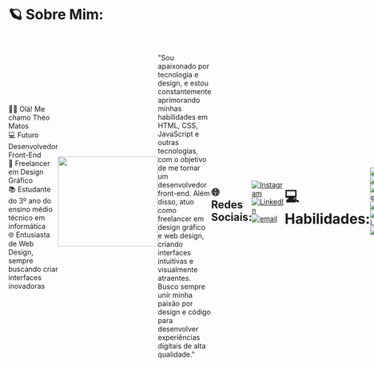 # 🪐 Sobre Mim:
<div style="display: flex; align-items: center;">
  <div>
    <p>👦🏽 Olá! Me chamo Théo Matos<br>💻 Futuro Desenvolvedor Front-End<br>🎨 Freelancer em Design Gráfico<br>📚 Estudante do 3º ano do ensino médio técnico em informática<br>🌐 Entusiasta de Web Design, sempre buscando criar interfaces inovadoras</p>
    <br>
  </div>
  <div>
    <img src="https://media4.giphy.com/media/v1.Y2lkPTc5MGI3NjExNGt6azI4bWZjdXF3YzZnbGlzb2VvMXphbjB6dzRhdm52YXNhbjQ4bSZlcD12MV9pbnRlcm5hbF9naWZfYnlfaWQmY3Q9Zw/h58dtf5vTpjulO4M5o/giphy.gif" width="200" height="180" />
  </div>
   <div>
     <br>
    
   "Sou apaixonado por tecnologia e design, e estou constantemente aprimorando minhas habilidades em HTML, CSS, JavaScript e outras tecnologias, com o objetivo de me tornar um desenvolvedor front-end. Além disso, atuo como freelancer em design gráfico e web design, criando interfaces intuitivas e visualmente atraentes. Busco sempre unir minha paixão por design e código para desenvolver experiências digitais de alta qualidade." </p>
</div>


## 🌐 Redes Sociais:
[![Instagram](https://img.shields.io/badge/Instagram-%23E4405F.svg?logo=Instagram&logoColor=white)](https://instagram.com/theozmj) [![LinkedIn](https://img.shields.io/badge/LinkedIn-%230077B5.svg?logo=linkedin&logoColor=white)](https://linkedin.com/in/https://www.linkedin.com/in/theomatos) [![email](https://img.shields.io/badge/Email-D14836?logo=gmail&logoColor=white)](mailto:theomatos.infor@gmail.com) 

# 💻 Habilidades:
![HTML5](https://img.shields.io/badge/html5-%23E34F26.svg?style=flat&logo=html5&logoColor=white) ![CSS3](https://img.shields.io/badge/css3-%231572B6.svg?style=flat&logo=css3&logoColor=white) ![JavaScript](https://img.shields.io/badge/javascript-%23323330.svg?style=flat&logo=javascript&logoColor=%23F7DF1E) ![Figma](https://img.shields.io/badge/figma-%23F24E1E.svg?style=flat&logo=figma&logoColor=white) ![Adobe Lightroom](https://img.shields.io/badge/Adobe%20Lightroom-31A8FF.svg?style=flat&logo=Adobe%20Lightroom&logoColor=white) ![Canva](https://img.shields.io/badge/Canva-%2300C4CC.svg?style=flat&logo=Canva&logoColor=white)



# 📊 GitHub Stats:
![](https://github-readme-stats.vercel.app/api?username=theomatosmj&theme=aura&hide_border=false&include_all_commits=false&count_private=false)<br/>
![](https://github-readme-streak-stats.herokuapp.com/?user=theomatosmj&theme=aura&hide_border=false)<br/>
![](https://github-readme-stats.vercel.app/api/top-langs/?username=theomatosmj&theme=aura&hide_border=false&include_all_commits=false&count_private=false&layout=compact)

